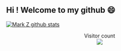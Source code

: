 
## Hi ! Welcome to my github 😄



[![Mark Z github stats](https://github-readme-stats.vercel.app/api?username=shuxuecode)](//www.funimg.top)



<p align="center"> 
  Visitor count<br>
  <img src="https://profile-counter.glitch.me/shuxuecode/count.svg" />
</p>

<!-- 
### Hi there 👋
 -->

<!--
**shuxuecode/shuxuecode** is a ✨ _special_ ✨ repository because its `README.md` (this file) appears on your GitHub profile.

Here are some ideas to get you started:

- 🔭 I’m currently working on ...
- 🌱 I’m currently learning ...
- 👯 I’m looking to collaborate on ...
- 🤔 I’m looking for help with ...
- 💬 Ask me about ...
- 📫 How to reach me: ...
- 😄 Pronouns: ...
- ⚡ Fun fact: ...
-->
